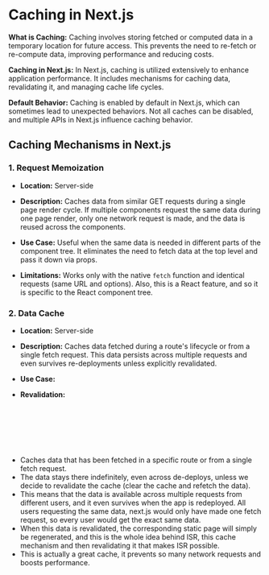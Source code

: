 # Caching in Next.js

**What is Caching:** Caching involves storing fetched or computed data in a temporary location for future access. This prevents the need to re-fetch or re-compute data, improving performance and reducing costs.

**Caching in Next.js:** In Next.js, caching is utilized extensively to enhance application performance. It includes mechanisms for caching data, revalidating it, and managing cache life cycles.

**Default Behavior:** Caching is enabled by default in Next.js, which can sometimes lead to unexpected behaviors. Not all caches can be disabled, and multiple APIs in Next.js influence caching behavior.

## Caching Mechanisms in Next.js

### 1. Request Memoization

- **Location:** Server-side

- **Description:** Caches data from similar GET requests during a single page render cycle. If multiple components request the same data during one page render, only one network request is made, and the data is reused across the components.

- **Use Case:** Useful when the same data is needed in different parts of the component tree. It eliminates the need to fetch data at the top level and pass it down via props.

- **Limitations:** Works only with the native `fetch` function and identical requests (same URL and options). Also, this is a React feature, and so it is specific to the React component tree.

### 2. Data Cache

- **Location:** Server-side

- **Description:** Caches data fetched during a route's lifecycle or from a single fetch request. This data persists across multiple requests and even survives re-deployments unless explicitly revalidated.

- **Use Case:**

- **Revalidation:**

<br>
<br>
<br>
<br>
<br>

- Caches data that has been fetched in a specific route or from a single fetch request.
- The data stays there indefinitely, even across de-deploys, unless we decide to revalidate the cache (clear the cache and refetch the data).
- This means that the data is available across multiple requests from different users, and it even survives when the app is redeployed. All users requesting the same data, next.js would only have made one fetch request, so every user would get the exact same data.
- When this data is revalidated, the corresponding static page will simply be regenerated, and this is the whole idea behind ISR, this cache mechanism and then revalidating it that makes ISR possible.
- This is actually a great cache, it prevents so many network requests and boosts performance.
